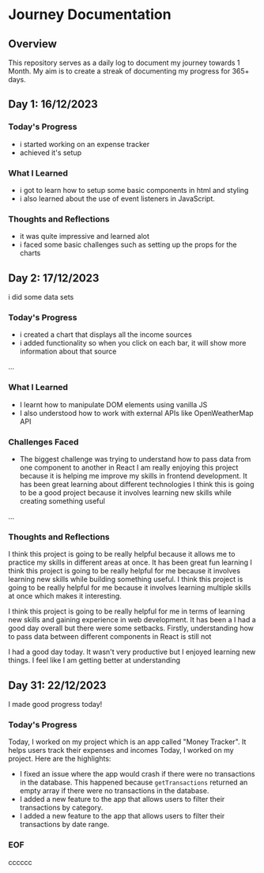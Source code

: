 # Journey Documentation

## Overview

This repository serves as a daily log to document my journey towards 1 Month. My aim is to create a streak of documenting my progress for 365+ days.

## Day 1: 16/12/2023

### Today's Progress

- i started working on an expense tracker
- achieved it's setup

### What I Learned

- i got to learn how to setup some basic components in html and styling
- i also learned about the use of event listeners in JavaScript.

### Thoughts and Reflections

- it was quite impressive and learned alot
- i faced some basic challenges such as setting up the props for the charts

## Day 2: 17/12/2023
i did some data sets

### Today's Progress
- i created a chart that displays all the income sources
- i added functionality so when you click on each bar, it will show more information about that source


...

### What I Learned
- I learnt how to manipulate DOM elements using vanilla JS
- I also understood how to work with external APIs like OpenWeatherMap API
### Challenges Faced
- The biggest challenge was trying to understand how to pass data from one component to another in React
I am really enjoying this project because it is helping me improve my skills in frontend development. It has been great learning about different technologies
I think this is going to be a good project because it involves learning new skills while creating something useful</s>


...

### Thoughts and Reflections
I think this project is going to be really helpful because it allows me to practice my skills in different areas at once. It has been great fun learning
I think this project is going to be really helpful for me because it involves learning new skills while building something useful.
I think this project is going to be really helpful for me because it involves learning multiple skills at once which makes it interesting.


I think this project is going to be really helpful for me in terms of learning new skills and gaining experience in web development. It has been a
I had a good day overall but there were some setbacks. Firstly, understanding how to pass data between different components in React is still not



I had a good day today. It wasn't very productive but I enjoyed learning new things. I feel like I am getting better at understanding


## Day 31: 22/12/2023
I made good progress today!
### Today's Progress
Today, I worked on my project which is an app called "Money Tracker". It helps users track their expenses and incomes
Today, I worked on my project. Here are the highlights:
- I fixed an issue where the app would crash if there were no transactions in the database. This happened because `getTransactions` returned an
  empty array if there were no transactions in the database.
- I added a new feature to the app that allows users to filter their transactions by category.
- I added a new feature to the app that allows users to
filter their transactions by date range.

### EOF
cccccc
